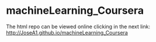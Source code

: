 # machineLearning_Coursera
The html repo can be viewed online clicking in the next link:
http://JoseA1.github.io/machineLearning_Coursera 